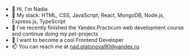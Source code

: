 - 👋 Hi, I'm Nadia
- 👀 My stack: HTML, CSS, JavaScript, React, MongoDB, Node.js, Express.js, TypeScript
- 🌱 I've recently finished the Yandex.Practicum web development course and continue doing my pet-projects
- 💞️ I want to become a cool Frontend Developer
- 📫 You can reach me at nad.platonova90@yandex.ru
